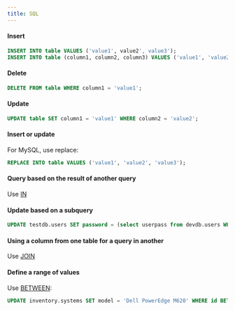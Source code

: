 ```yaml
---
title: SQL
---
```


#### Insert
```sql
INSERT INTO table VALUES ('value1', value2', value3');
INSERT INTO table (column1, column2, column3) VALUES ('value1', 'value2', 'value3');
```


#### Delete
```sql
DELETE FROM table WHERE column1 = 'value1';
```


#### Update
```sql
UPDATE table SET column1 = 'value1' WHERE column2 = 'value2';
```


#### Insert or update
For MySQL, use replace:
```sql
REPLACE INTO table VALUES ('value1', 'value2', 'value3');
```


#### Query based on the result of another query
Use [IN](http://www.w3schools.com/sql/sql_in.asp)


#### Update based on a subquery
```sql
UPDATE testdb.users SET password = (select userpass from devdb.users WHERE userid = 'ADMIN') where userid = 'ADMIN';
```


#### Using a column from one table for a query in another
Use [JOIN](http://www.w3schools.com/sql/sql_join.asp)


#### Define a range of values
Use [BETWEEN](http://www.w3schools.com/sql/sql_between.asp):
```sql
UPDATE inventory.systems SET model = 'Dell PowerEdge M620' WHERE id BETWEEN 2293 AND 2308;
```
